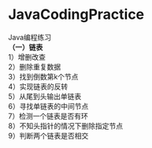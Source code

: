 # JavaCodingPractice
Java编程练习<br>
<b>（一）链表</b><br>
1）增删改查<br>
2）删除重复数据<br>
3）找到倒数第k个节点<br>
4）实现链表的反转<br>
5）从尾到头输出单链表<br>
6）寻找单链表的中间节点<br>
7）检测一个链表是否有环<br>
8）不知头指针的情况下删除指定节点<br>
9）判断两个链表是否相交<br>
